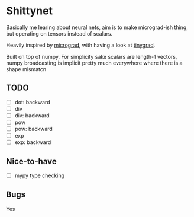 # Shittynet

Basically me learing about neural nets, aim is to make micrograd-ish thing, but operating on tensors instead of scalars.

Heavily inspired by [micrograd][mg], with having a look at [tinygrad][tg].

Built on top of numpy. For simplicity sake scalars are length-1 vectors, numpy broadcasting is implicit pretty much everywhere where there is a shape mismatcn

## TODO
- [ ] dot: backward
- [ ] div
- [ ] div: backward
- [ ] pow
- [ ] pow: backward
- [ ] exp
- [ ] exp: backward

## Nice-to-have
- [ ] mypy type checking

## Bugs
Yes

<!-- links go here -->
[mg]:https://github.com/karpathy/micrograd
[tg]:https://github.com/tinygrad/tinygrad